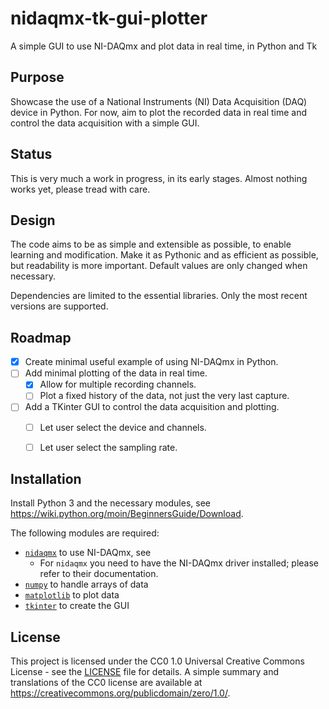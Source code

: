 # nidaqmx-tk-gui-plotter

A simple GUI to use NI-DAQmx and plot data in real time, in Python and Tk

## Purpose

Showcase the use of a National Instruments (NI) Data Acquisition (DAQ) device in Python.
For now, aim to plot the recorded data in real time and control the data acquisition with a simple GUI.

## Status

This is very much a work in progress, in its early stages.
Almost nothing works yet, please tread with care.

## Design

The code aims to be as simple and extensible as possible, to enable learning and modification.
Make it as Pythonic and as efficient as possible, but readability is more important.
Default values are only changed when necessary.

Dependencies are limited to the essential libraries.
Only the most recent versions are supported.

## Roadmap

- [x] Create minimal useful example of using NI-DAQmx in Python.
- [ ] Add minimal plotting of the data in real time.
     - [x] Allow for multiple recording channels.
     - [ ] Plot a fixed history of the data, not just the very last capture.
- [ ] Add a TKinter GUI to control the data acquisition and plotting.
     - [ ] Let user select the device and channels.
     - [ ] Let user select the sampling rate.


## Installation

Install Python 3 and the necessary modules, see <https://wiki.python.org/moin/BeginnersGuide/Download>.

The following modules are required:

- [`nidaqmx`](https://nidaqmx-python.readthedocs.io/) to use NI-DAQmx, see 
    - For `nidaqmx` you need to have the NI-DAQmx driver installed; please refer to their documentation.
- [`numpy`](https://numpy.org/) to handle arrays of data
- [`matplotlib`](https://matplotlib.org/) to plot data
- [`tkinter`](https://docs.python.org/3/library/tkinter.html) to create the GUI


## License

This project is licensed under the CC0 1.0 Universal Creative Commons License - see the [LICENSE](LICENSE) file for details.
A simple summary and translations of the CC0 license are available at <https://creativecommons.org/publicdomain/zero/1.0/>.
